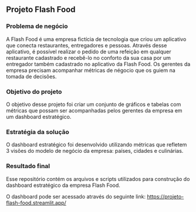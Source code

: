 ## Projeto Flash Food

### Problema de negócio
A Flash Food é uma empresa fictícia de tecnologia que criou um aplicativo que conecta restaurantes, entregadores e pessoas. 
Através desse aplicativo, é possível realizar o pedido de uma refeição em qualquer restaurante cadastrado e recebê-lo no conforto da sua casa por um entregador também cadastrado no aplicativo da Flash Food.
Os gerentes da empresa precisam acompanhar métricas de négocio que os guiem na tomada de decisões.

### Objetivo do projeto

O objetivo desse projeto foi criar um conjunto de gráficos e tabelas com métricas que possam ser acompanhadas pelos gerentes da empresa em um dashboard estratégico.

### Estratégia da solução

O dashboard estratégico foi desenvolvido utilizando métricas que refletem 3 visões do modelo de negócio da empresa: países, cidades e culinárias.

### Resultado final
Esse repositório contém os arquivos e scripts utilizados para construção do dashboard estratégico da empresa Flash Food.

O dashboard pode ser acessado através do seguinte link: https://projeto-flash-food.streamlit.app/
